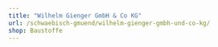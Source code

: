```yaml
---
title: "Wilhelm Gienger GmbH & Co KG"
url: /schwaebisch-gmuend/wilhelm-gienger-gmbh-und-co-kg/
shop: Baustoffe
---
```

